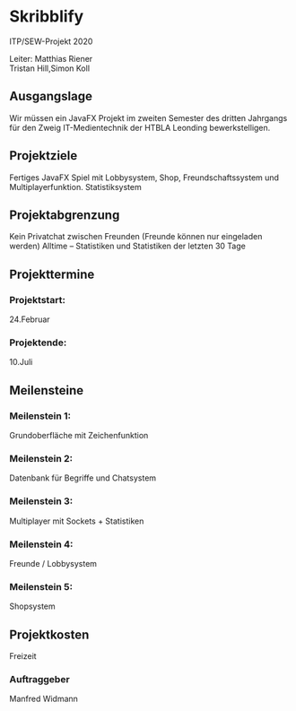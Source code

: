 # Skribblify
ITP/SEW-Projekt 2020


 Leiter: Matthias Riener	
 Tristan Hill,Simon Koll	
	
## Ausgangslage
Wir müssen ein JavaFX Projekt im zweiten Semester des dritten Jahrgangs für den Zweig IT-Medientechnik der HTBLA Leonding bewerkstelligen.
## Projektziele	
Fertiges JavaFX Spiel mit Lobbysystem, Shop, Freundschaftssystem und Multiplayerfunktion.
Statistiksystem

## Projektabgrenzung	
Kein Privatchat zwischen Freunden (Freunde können nur eingeladen werden)
Alltime – Statistiken und Statistiken der letzten 30 Tage
## Projekttermine	
### Projektstart:	
24.Februar	
### Projektende: 
10.Juli
## Meilensteine	
### Meilenstein 1:
Grundoberfläche mit Zeichenfunktion
### Meilenstein 2: 
Datenbank für Begriffe und Chatsystem
### Meilenstein 3: 
Multiplayer mit Sockets + Statistiken
### Meilenstein 4:
Freunde / Lobbysystem
### Meilenstein 5:
Shopsystem
	
## Projektkosten	
Freizeit

	
### Auftraggeber	
Manfred Widmann



